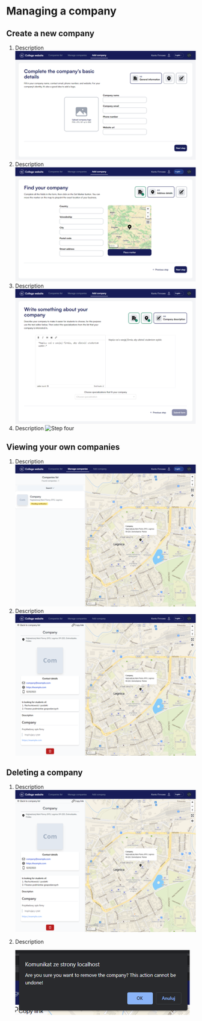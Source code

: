 # Managing a company

## Create a new company
1. Description
   ![Step one](./images/manage-company/create-basic.png)
2. Description
   ![Step two](./images/manage-company/create-address.png)
3. Description
   ![Step three](./images/manage-company/create-description.png)
4. Description
   ![Step four](./images/manage-company/tworzenie-bazowe.png)


## Viewing your own companies
1. Description
   ![Step one](./images/manage-company/manage-list.png)
2. Description
   ![Step two](./images/manage-company/manage-company.png)

## Deleting a company
1. Description
   ![Step one](./images/manage-company/manage-company.png)
2. Description

   ![Step two](./images/manage-company/manage-delete.png)